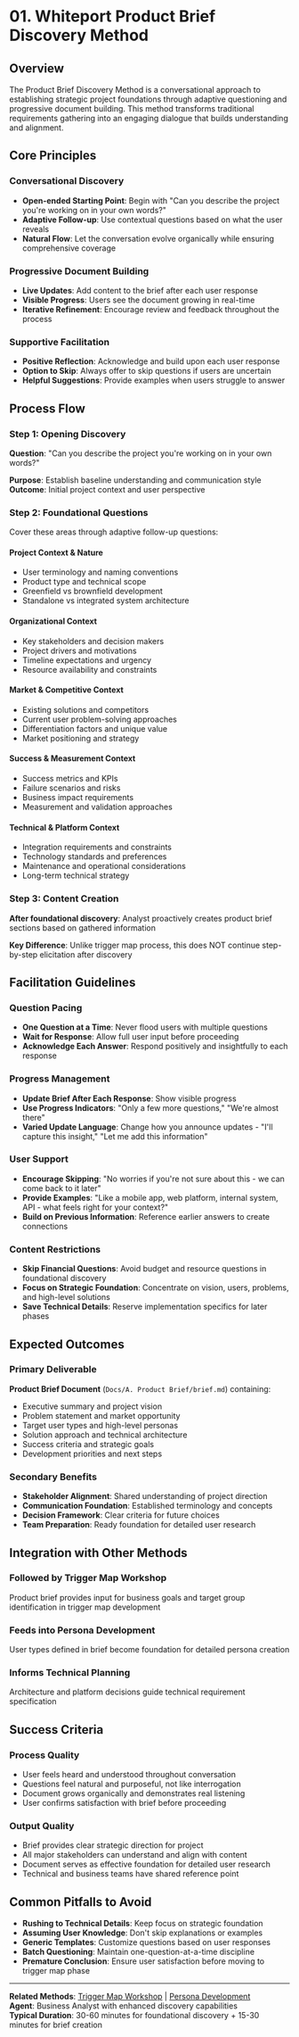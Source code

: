 # 01. Whiteport Product Brief Discovery Method

## Overview

The Product Brief Discovery Method is a conversational approach to establishing strategic project foundations through adaptive questioning and progressive document building. This method transforms traditional requirements gathering into an engaging dialogue that builds understanding and alignment.

## Core Principles

### Conversational Discovery
- **Open-ended Starting Point**: Begin with "Can you describe the project you're working on in your own words?"
- **Adaptive Follow-up**: Use contextual questions based on what the user reveals
- **Natural Flow**: Let the conversation evolve organically while ensuring comprehensive coverage

### Progressive Document Building
- **Live Updates**: Add content to the brief after each user response
- **Visible Progress**: Users see the document growing in real-time
- **Iterative Refinement**: Encourage review and feedback throughout the process

### Supportive Facilitation
- **Positive Reflection**: Acknowledge and build upon each user response
- **Option to Skip**: Always offer to skip questions if users are uncertain
- **Helpful Suggestions**: Provide examples when users struggle to answer

## Process Flow

### Step 1: Opening Discovery
**Question**: "Can you describe the project you're working on in your own words?"

**Purpose**: Establish baseline understanding and communication style
**Outcome**: Initial project context and user perspective

### Step 2: Foundational Questions
Cover these areas through adaptive follow-up questions:

#### Project Context & Nature
- User terminology and naming conventions
- Product type and technical scope
- Greenfield vs brownfield development
- Standalone vs integrated system architecture

#### Organizational Context
- Key stakeholders and decision makers
- Project drivers and motivations
- Timeline expectations and urgency
- Resource availability and constraints

#### Market & Competitive Context
- Existing solutions and competitors
- Current user problem-solving approaches
- Differentiation factors and unique value
- Market positioning and strategy

#### Success & Measurement Context
- Success metrics and KPIs
- Failure scenarios and risks
- Business impact requirements
- Measurement and validation approaches

#### Technical & Platform Context
- Integration requirements and constraints
- Technology standards and preferences
- Maintenance and operational considerations
- Long-term technical strategy

### Step 3: Content Creation
**After foundational discovery**: Analyst proactively creates product brief sections based on gathered information

**Key Difference**: Unlike trigger map process, this does NOT continue step-by-step elicitation after discovery

## Facilitation Guidelines

### Question Pacing
- **One Question at a Time**: Never flood users with multiple questions
- **Wait for Response**: Allow full user input before proceeding
- **Acknowledge Each Answer**: Respond positively and insightfully to each response

### Progress Management
- **Update Brief After Each Response**: Show visible progress
- **Use Progress Indicators**: "Only a few more questions," "We're almost there"
- **Varied Update Language**: Change how you announce updates - "I'll capture this insight," "Let me add this information"

### User Support
- **Encourage Skipping**: "No worries if you're not sure about this - we can come back to it later"
- **Provide Examples**: "Like a mobile app, web platform, internal system, API - what feels right for your context?"
- **Build on Previous Information**: Reference earlier answers to create connections

### Content Restrictions
- **Skip Financial Questions**: Avoid budget and resource questions in foundational discovery
- **Focus on Strategic Foundation**: Concentrate on vision, users, problems, and high-level solutions
- **Save Technical Details**: Reserve implementation specifics for later phases

## Expected Outcomes

### Primary Deliverable
**Product Brief Document** (`Docs/A. Product Brief/brief.md`) containing:
- Executive summary and project vision
- Problem statement and market opportunity
- Target user types and high-level personas
- Solution approach and technical architecture
- Success criteria and strategic goals
- Development priorities and next steps

### Secondary Benefits
- **Stakeholder Alignment**: Shared understanding of project direction
- **Communication Foundation**: Established terminology and concepts
- **Decision Framework**: Clear criteria for future choices
- **Team Preparation**: Ready foundation for detailed user research

## Integration with Other Methods

### Followed by Trigger Map Workshop
Product brief provides input for business goals and target group identification in trigger map development

### Feeds into Persona Development
User types defined in brief become foundation for detailed persona creation

### Informs Technical Planning
Architecture and platform decisions guide technical requirement specification

## Success Criteria

### Process Quality
- User feels heard and understood throughout conversation
- Questions feel natural and purposeful, not like interrogation
- Document grows organically and demonstrates real listening
- User confirms satisfaction with brief before proceeding

### Output Quality
- Brief provides clear strategic direction for project
- All major stakeholders can understand and align with content
- Document serves as effective foundation for detailed user research
- Technical and business teams have shared reference point

## Common Pitfalls to Avoid

- **Rushing to Technical Details**: Keep focus on strategic foundation
- **Assuming User Knowledge**: Don't skip explanations or examples
- **Generic Templates**: Customize questions based on user responses
- **Batch Questioning**: Maintain one-question-at-a-time discipline
- **Premature Conclusion**: Ensure user satisfaction before moving to trigger map phase

---

**Related Methods**: [Trigger Map Workshop](trigger-map-workshop.md) | [Persona Development](persona-development.md)  
**Agent**: Business Analyst with enhanced discovery capabilities  
**Typical Duration**: 30-60 minutes for foundational discovery + 15-30 minutes for brief creation
